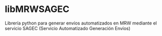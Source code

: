 # libMRWSAGEC
Librería python para generar envíos automatizados en MRW mediante el servicio SAGEC (Servicio Automatizado Generación Envíos)
